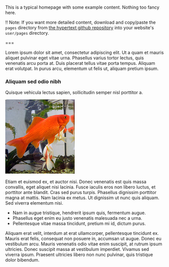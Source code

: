 This is a typical homepage with some example content.  Nothing too fancy here.

!! Note: If you want more detailed content, download and copy/paste the `pages` directory from [the hypertext github repository](http://github.com/artofthesmart/hypertext) into your website's `user/pages` directory.

===

Lorem ipsum dolor sit amet, consectetur adipiscing elit. Ut a quam et mauris aliquet pulvinar eget vitae urna. Phasellus varius tortor lectus, quis venenatis arcu porta at. Duis placerat tellus vitae porta tempus. Aliquam erat volutpat. In purus arcu, elementum ut felis ut, aliquam pretium ipsum. 

### Aliquam sed odio nibh

Quisque vehicula lectus sapien, sollicitudin semper nisl porttitor a.

![An image of a goldfish](goldfish.jpg)

Etiam et euismod ex, et auctor nisi. Donec venenatis est quis massa convallis, eget aliquet nisi lacinia. Fusce iaculis eros non libero luctus, et porttitor ante blandit. Cras sed purus turpis. Phasellus dignissim porttitor magna at mattis. Nam lacinia ex metus. Ut dignissim ut nunc quis aliquam. Sed viverra elementum nisi. 

* Nam in augue tristique, hendrerit ipsum quis, fermentum augue. 
* Phasellus eget enim eu justo venenatis malesuada nec a urna. 
* Pellentesque vitae massa tincidunt, pretium mi id, dictum purus.

Aliquam erat velit, interdum at erat ullamcorper, pellentesque tincidunt ex. Mauris erat felis, consequat non posuere in, accumsan ut augue. Donec eu vestibulum arcu. Mauris venenatis odio vitae enim suscipit, at rutrum ipsum ultricies. Donec suscipit massa at vestibulum imperdiet. Vivamus sed viverra ipsum. Praesent ultricies libero non nunc pulvinar, quis tristique dolor bibendum.